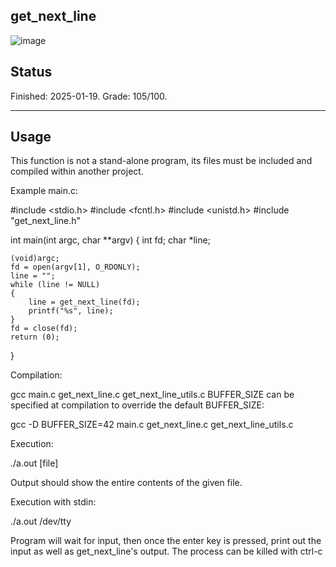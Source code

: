get_next_line
-------
![image](https://github.com/user-attachments/assets/ec85dab8-bb71-405b-9f51-da7fb633399c)


Status
-------
Finished: 2025-01-19. Grade: 105/100.

-------
Usage
-------
This function is not a stand-alone program, its files must be included and compiled within another project.

Example main.c:

#include <stdio.h>
#include <fcntl.h>
#include <unistd.h>
#include "get_next_line.h"

int	main(int argc, char **argv)
{
	int	fd;
	char	*line;

	(void)argc;
	fd = open(argv[1], O_RDONLY);
	line = "";
	while (line != NULL)
	{
		line = get_next_line(fd);
		printf("%s", line);
	}
	fd = close(fd);
	return (0);
}

Compilation:

gcc main.c get_next_line.c get_next_line_utils.c
BUFFER_SIZE can be specified at compilation to override the default BUFFER_SIZE:

gcc -D BUFFER_SIZE=42 main.c get_next_line.c get_next_line_utils.c

Execution:

./a.out [file]

Output should show the entire contents of the given file.

Execution with stdin:

./a.out /dev/tty

Program will wait for input, then once the enter key is pressed, print out the input as well as get_next_line's output. The process can be killed with ctrl-c
